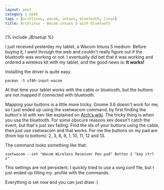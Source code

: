 ```yaml
---
layout: post
category : Geek
tags : [archlinux, wacom, intuos, bluetooth, linux]
title: Archlinux - Wacom intuos 5 with bluetooth
---
```

{% include JB/setup %}

I just received yesterday my tablet, a Wacom Intuos 5 medium. Before buying it,
I went through the web and couldn't really figure out if the bluetooth was
working or not. I eventually did bet that it was working and ordered a wireless
kit with my tablet, and the good news is: __It works!__

Installing the driver is quite easy.

```
pacman -S xf86-input-wacom
```

At that time your tablet works with the cable or bluetooth, but the buttons are
not mapped if connected with bluetooth.

Mapping your buttons is a little more tricky.
Gnome 3.6 doesn't work for me, so I just ended up using the xsetwacom command, by
first finding the button's id with xev like explained on
<a href="https://wiki.archlinux.org/index.php/Wacom_Tablet" title="https://wiki.archlinux.org/index.php/Wacom_Tablet">Arch's wiki</a>.
The tricky thing is when you use the bluetooth. For some obscure reasons xev
doesn't catch the event, but that's just xev failing. Find the ids of your buttons
using the cable, then just use xsetwacom and that works. For me the buttons on my
pad are (from top to bottom): 2, 3, 8, 9, 1, 10, 11, 12 and 13.

The command looks something like that:

```
xsetwacom --set "Wacom Wireless Receiver Pen pad" Button 1 "key ctrl z"
```

This settings are not persistent. I quickly tried to use a xorg conf file,
but I just ended up filling my .profile with the commands.

Everything is set now and you can just draw :)
